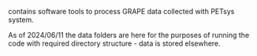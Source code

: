 contains software tools to process GRAPE data collected with PETsys system. 

As of 2024/06/11 the data folders are here for the purposes of running the code with required directory structure - data is stored elsewhere. 
